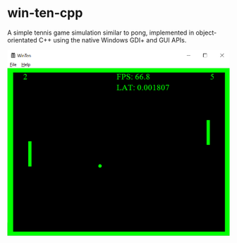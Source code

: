 # win-ten-cpp
A simple tennis game simulation similar to pong, implemented in object-orientated C++ using the native Windows GDI+ and GUI APIs.

![Screenshot of the game running in Windows.](images/screenshot.png?raw=true)

